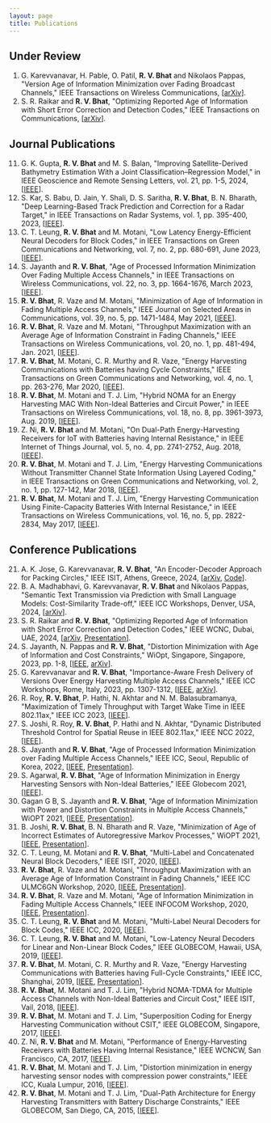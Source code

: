 ```yaml
---
layout: page
title: Publications
---
```


## Under Review
1. G. Karevvanavar, H. Pable, O. Patil, **R. V. Bhat** and Nikolaos Pappas, "Version Age of Information Minimization over Fading Broadcast Channels," IEEE Transactions on Wireless Communications, [[arXiv](https://arxiv.org/abs/2311.09975)].
2. S. R. Raikar and **R. V. Bhat**, "Optimizing Reported Age of Information with Short Error Correction and Detection Codes," IEEE Transactions on Communications, [[arXiv](https://arxiv.org/pdf/2309.05974)].


## Journal Publications

11. G. K. Gupta, **R. V. Bhat** and M. S. Balan, "Improving Satellite-Derived Bathymetry Estimation With a Joint Classification–Regression Model," in IEEE Geoscience and Remote Sensing Letters, vol. 21, pp. 1-5, 2024, [[IEEE](https://ieeexplore.ieee.org/document/10445293)].
10. S. Kar, S. Babu, D. Jain, Y. Shali, D. S. Saritha, **R. V. Bhat**, B. N. Bharath, "Deep Learning-Based Track Prediction and Correction for a Radar Target," in IEEE Transactions on Radar Systems, vol. 1, pp. 395-400, 2023, [[IEEE](https://ieeexplore.ieee.org/document/10187210)].
9. C. T. Leung, **R. V. Bhat** and M. Motani, "Low Latency Energy-Efficient Neural Decoders for Block Codes," in IEEE Transactions on Green Communications and Networking, vol. 7, no. 2, pp. 680-691, June 2023, [[IEEE](https://ieeexplore.ieee.org/document/9953990)].
8. S. Jayanth and **R. V. Bhat**, "Age of Processed Information Minimization Over Fading Multiple Access Channels," in IEEE Transactions on Wireless Communications, vol. 22, no. 3, pp. 1664-1676, March 2023, [[IEEE](https://ieeexplore.ieee.org/document/9896777)]. 
7. **R. V. Bhat**, R. Vaze and M. Motani, "Minimization of Age of Information in Fading Multiple Access Channels," IEEE Journal on Selected Areas in Communications, vol. 39, no. 5, pp. 1471-1484, May 2021, [[IEEE](https://ieeexplore.ieee.org/document/9374481)].
6. **R. V. Bhat**, R. Vaze and M. Motani, "Throughput Maximization with an Average Age of Information Constraint in Fading Channels," IEEE Transactions on Wireless Communications, vol. 20, no. 1, pp. 481-494, Jan. 2021, [[IEEE](https://ieeexplore.ieee.org/document/9209130)].
5. **R. V. Bhat**, M. Motani, C. R. Murthy and R. Vaze, "Energy Harvesting Communications with Batteries having Cycle Constraints," IEEE Transactions on Green Communications and Networking, vol. 4, no. 1, pp. 263-276, Mar 2020, [[IEEE](https://ieeexplore.ieee.org/document/8823972)]. 
4. **R. V. Bhat**, M. Motani and T. J. Lim, "Hybrid NOMA for an Energy Harvesting MAC With Non-Ideal Batteries and Circuit Power," in IEEE Transactions on Wireless Communications, vol. 18, no. 8, pp. 3961-3973, Aug. 2019, [[IEEE](https://ieeexplore.ieee.org/document/8731995)]. 
3. Z. Ni, **R. V. Bhat** and M. Motani, "On Dual-Path Energy-Harvesting Receivers for IoT with Batteries having Internal Resistance," in IEEE Internet of Things Journal, vol. 5, no. 4, pp. 2741-2752, Aug. 2018, [[IEEE](https://ieeexplore.ieee.org/document/8310576)]. 
2. **R. V. Bhat**, M. Motani and T. J. Lim, "Energy Harvesting Communications Without Transmitter Channel State Information Using Layered Coding," in IEEE Transactions on Green Communications and Networking, vol. 2, no. 1, pp. 127-142, Mar 2018, [[IEEE](https://ieeexplore.ieee.org/document/8086176)]. 
1. **R. V. Bhat**, M. Motani and T. J. Lim, "Energy Harvesting Communication Using Finite-Capacity Batteries With Internal Resistance," in IEEE Transactions on Wireless Communications, vol. 16, no. 5, pp. 2822-2834, May 2017, [[IEEE](https://ieeexplore.ieee.org/document/7880640)]. 


## Conference Publications

21. A. K. Jose, G. Karevvanavar, **R. V. Bhat**, "An Encoder-Decoder Approach for Packing Circles," IEEE ISIT, Athens, Greece, 2024,  [[arXiv](https://arxiv.org/pdf/2308.07335), [Code](https://github.com/akshaykiranjose/Circle-Packing)].
20. B. A. Madhabhavi, G. Karevvanavar, **R. V. Bhat** and Nikolaos Pappas, "Semantic Text Transmission via Prediction with Small Language Models: Cost-Similarity Trade-off," IEEE ICC Workshops, Denver, USA, 2024, [[arXiv](https://arxiv.org/pdf/2403.00290)].
19. S. R. Raikar and **R. V. Bhat**, "Optimizing Reported Age of Information with Short Error Correction and Detection Codes," IEEE WCNC, Dubai, UAE, 2024, [[arXiv](https://arxiv.org/pdf/2309.05974), [Presentation](https://drive.google.com/file/d/1jutzguLffJv20QuYac6nYc-OAvFsl3Qe/view?usp=sharing)]. 
18. S. Jayanth, N. Pappas and **R. V. Bhat**, "Distortion Minimization with Age of Information and Cost Constraints," WiOpt, Singapore, Singapore, 2023, pp. 1-8, [[IEEE](https://ieeexplore.ieee.org/document/10349861), [arXiv](https://arxiv.org/abs/2303.00850)].
17. G. Karevvanavar and **R. V. Bhat**, "Importance-Aware Fresh Delivery of Versions Over Energy Harvesting Multiple Access Channels," IEEE ICC Workshops, Rome, Italy, 2023, pp. 1307-1312, [[IEEE](https://ieeexplore.ieee.org/document/10283619), [arXiv](https://arxiv.org/abs/2303.16143)].
16. R. Roy, **R. V. Bhat**, P. Hathi, N. Akhtar and N. M. Balasubramanya, "Maximization of Timely Throughput with Target Wake Time in IEEE 802.11ax," IEEE ICC 2023, [[IEEE](https://ieeexplore.ieee.org/document/10279791)].
15. S. Joshi, R. Roy, **R. V. Bhat**, P. Hathi and N. Akhtar, "Dynamic Distributed Threshold Control for Spatial Reuse in IEEE 802.11ax," IEEE NCC 2022, [[IEEE](https://ieeexplore.ieee.org/document/9806744)].
16. S. Jayanth and **R. V. Bhat**, "Age of Processed Information Minimization over Fading Multiple Access Channels," IEEE ICC, Seoul, Republic of Korea, 2022, [[IEEE](https://ieeexplore.ieee.org/document/9839192), [Presentation](https://drive.google.com/file/d/1TEt7wv2irBAkgj9sqfj6DZ0GLl9DaDm0/view?usp=sharing)].
14. S. Agarwal, **R. V. Bhat**, "Age of Information Minimization in Energy Harvesting Sensors with Non-Ideal Batteries," IEEE Globecom 2021, [[IEEE](https://ieeexplore.ieee.org/document/9685594)].
13. Gagan G B, S. Jayanth and **R. V. Bhat**, "Age of Information Minimization with Power and Distortion Constraints in Multiple Access Channels," WiOPT 2021, [[IEEE](https://ieeexplore.ieee.org/document/9589875), [Presentation](https://drive.google.com/file/d/1r-d9TGSQdjpXB7z2JuG0GCId89JKNp2l/view?usp=sharing)].
12. B. Joshi, **R. V. Bhat**, B. N. Bharath and R. Vaze, "Minimization of Age of Incorrect Estimates of Autoregressive Markov Processes," WiOPT 2021, [[IEEE](https://ieeexplore.ieee.org/document/9589182), [Presentation](https://drive.google.com/file/d/1ZcnWDG_aj4eUj8cKZiwAPFgJ8-Qu-EWz/view?usp=sharing)].
11. C. T. Leung, M. Motani and **R. V. Bhat**, "Multi-Label and Concatenated Neural Block Decoders," IEEE ISIT, 2020, [[IEEE](https://ieeexplore.ieee.org/document/9174106)].
10. **R. V. Bhat**, R. Vaze and M. Motani, "Throughput Maximization with an Average Age of Information Constraint in Fading Channels," IEEE ICC ULMC6GN Workshop, 2020, [[IEEE](https://ieeexplore.ieee.org/document/9145072), [Presentation](https://drive.google.com/file/d/1nlJsLvGBaTc6riYBgiSHLaqwcbZtxy9v/view?usp=sharing)].
9. **R. V. Bhat**, R. Vaze and M. Motani, "Age of Information Minimization in Fading Multiple Access Channels," IEEE INFOCOM Workshop, 2020, [[IEEE](https://ieeexplore.ieee.org/document/9163017), [Presentation](https://drive.google.com/file/d/1NRt3NBt__BevRgoYuqzUMlhuWt-Je65N/view?usp=sharing)]. 
8. C. T. Leung, **R. V. Bhat** and M. Motani, "Multi-Label Neural Decoders for Block Codes," IEEE ICC, 2020, [[IEEE](https://ieeexplore.ieee.org/document/9148786)].
7. C. T. Leung, **R. V. Bhat** and M. Motani, "Low-Latency Neural Decoders for Linear and Non-Linear Block Codes," IEEE GLOBECOM, Hawaii, USA, 2019, [[IEEE](https://ieeexplore.ieee.org/document/9014156)].
6. **R. V. Bhat**, M. Motani, C. R. Murthy and R. Vaze, "Energy Harvesting Communications with Batteries having Full-Cycle Constraints," IEEE ICC, Shanghai, 2019, [[IEEE](https://ieeexplore.ieee.org/document/8761228), [Presentation](https://drive.google.com/file/d/1WcsMgfgDZNVA4396onsdl6ioeww_H7N5/view?usp=sharing)].
5. **R. V. Bhat**, M. Motani and T. J. Lim, "Hybrid NOMA-TDMA for Multiple Access Channels with Non-Ideal Batteries and Circuit Cost," IEEE ISIT, Vail, 2018, [[IEEE](https://ieeexplore.ieee.org/document/8437717)].
4. **R. V. Bhat**, M. Motani and T. J. Lim, "Superposition Coding for Energy Harvesting Communication without CSIT," IEEE GLOBECOM, Singapore, 2017, [[IEEE](https://ieeexplore.ieee.org/document/8254195)].
3. Z. Ni, **R. V. Bhat** and M. Motani, "Performance of Energy-Harvesting Receivers with Batteries Having Internal Resistance," IEEE WCNCW, San Francisco, CA, 2017, [[IEEE](https://ieeexplore.ieee.org/document/7919064)].
2. **R. V. Bhat**, M. Motani and T. J. Lim, "Distortion minimization in energy harvesting sensor nodes with compression power constraints," IEEE ICC, Kuala Lumpur, 2016, [[IEEE](https://ieeexplore.ieee.org/document/7511352)].
1. **R. V. Bhat**, M. Motani and T. J. Lim, "Dual-Path Architecture for Energy Harvesting Transmitters with Battery Discharge Constraints," IEEE GLOBECOM, San Diego, CA, 2015, [[IEEE](https://ieeexplore.ieee.org/document/7417582)]. 


